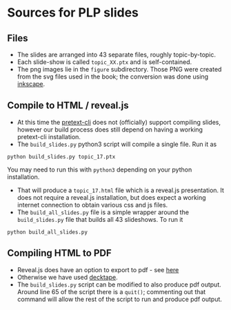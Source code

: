 # Sources for PLP slides

## Files
* The slides are arranged into 43 separate files, roughly topic-by-topic.
* Each slide-show is called `topic_XX.ptx` and is self-contained.
* The png images lie in the `figure` subdirectory. Those PNG were created from the svg files used in the book; the conversion was done using [inkscape](https://inkscape.org/).


## Compile to HTML / reveal.js
* At this time the [pretext-cli](https://pretextbook.org/doc/guide/html/processing-CLI.html) does not (officially) support compiling slides, however our build process does still depend on having a working pretext-cli installation.
* The `build_slides.py` python3 script will compile a single file. Run it as
```
python build_slides.py topic_17.ptx
```
You may need to run this with `python3` depending on your python installation.
* That will produce a `topic_17.html` file which is a reveal.js presentation. It does not require a reveal.js installation, but does expect a working internet connection to obtain various css and js files.
* The `build_all_slides.py` file is a simple wrapper around the `build_slides.py` file that builds all 43 slideshows. To run it
```
python build_all_slides.py
```

## Compiling HTML to PDF
* Reveal.js does have an option to export to pdf - see [here](https://revealjs.com/pdf-export/)
* Otherwise we have used [decktape](https://github.com/astefanutti/decktape).
* The `build_slides.py` script can be modified to also produce pdf output. Around line 65 of the script there is a `quit()`; commenting out that command will allow the rest of the script to run and produce pdf output.